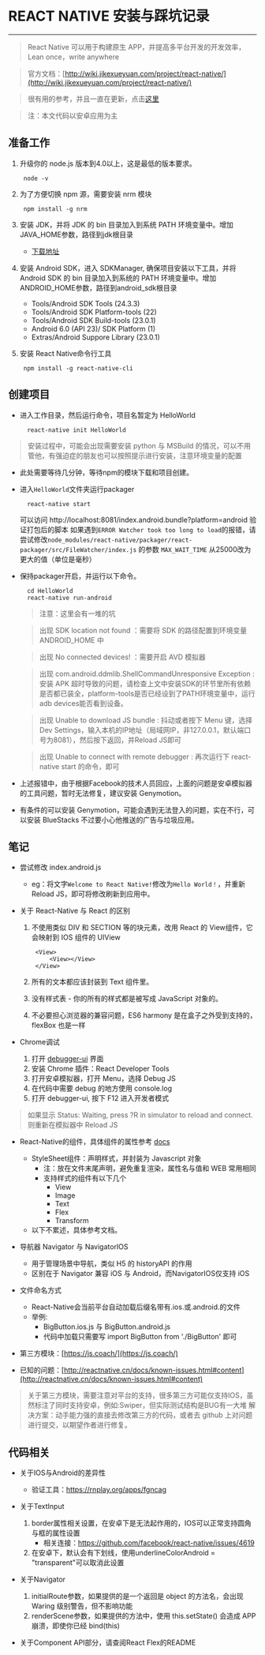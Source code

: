 # REACT NATIVE 安装与踩坑记录
---

> React Native 可以用于构建原生 APP，并提高多平台开发的开发效率，Lean once，write anywhere

> 官方文档：[http://wiki.jikexueyuan.com/project/react-native/](http://wiki.jikexueyuan.com/project/react-native/)

> 很有用的参考，并且一直在更新，点击[这里](http://bbs.reactnative.cn/topic/10/%E5%9C%A8windows%E4%B8%8B%E6%90%AD%E5%BB%BAreact-native-android%E5%BC%80%E5%8F%91%E7%8E%AF%E5%A2%83/2)

> 注：本文代码以安卓应用为主

## 准备工作

1. 升级你的 node.js 版本到4.0以上，这是最低的版本要求。

		node -v

2. 为了方便切换 npm 源，需要安装 nrm 模块

		npm install -g nrm

3. 安装 JDK，并将 JDK 的 bin 目录加入到系统 PATH 环境变量中。增加JAVA_HOME参数，路径到jdk根目录
	* [下载地址](http://www.oracle.com/technetwork/java/javase/downloads/index.html)

4. 安装 Android SDK，进入 SDKManager, 确保项目安装以下工具，并将 Android SDK 的 bin 目录加入到系统的 PATH 环境变量中。增加ANDROID_HOME参数，路径到android_sdk根目录
	* Tools/Android SDK Tools (24.3.3)
	* Tools/Android SDK Platform-tools (22)
	* Tools/Android SDK Build-tools (23.0.1)
	* Android 6.0 (API 23)/ SDK Platform (1)
	* Extras/Android Suppore Library (23.0.1)
    
5. 安装 React Native命令行工具

		npm install -g react-native-cli

## 创建项目

* 进入工作目录，然后运行命令，项目名暂定为 HelloWorld

		react-native init HelloWorld

> 安装过程中，可能会出现需要安装 python 与 MSBuild 的情况，可以不用管他，有强迫症的朋友也可以按照提示进行安装，注意环境变量的配置

* 此处需要等待几分钟，等待npm的模块下载和项目创建。

* 进入`HelloWorld`文件夹运行packager

		react-native start

	可以访问 http://localhost:8081/index.android.bundle?platform=android 验证打包后的脚本
	如果遇到`ERROR Watcher took too long to load`的报错，请尝试修改`node_modules/react-native/packager/react-packager/src/FileWatcher/index.js`
	的参数 `MAX_WAIT_TIME` 从25000改为更大的值（单位是毫秒）

* 保持packager开启，并运行以下命令。

		cd HelloWorld
		react-native run-android

	> 注意：这里会有一堆的坑

	> 出现 SDK location not found
		：需要将 SDK 的路径配置到环境变量 ANDROID_HOME 中

	> 出现 No connected devices!
		：需要开启 AVD 模拟器

	> 出现 com.android.ddmlib.ShellCommandUnresponsive    Exception
		: 安装 APK 超时导致的问题，请检查上文中安装SDK的环节里所有依赖是否都已装全，platform-tools是否已经设到了PATH环境变量中，运行adb devices能否看到设备。

  	> 出现 Unable to download JS bundle
  		: 抖动或者按下 Menu 键，选择 Dev Settings，输入本机的IP地址（局域网IP，非127.0.0.1，默认端口号为8081），然后按下返回，并Reload JS即可

  	> 出现 Unable to connect with remote debugger
  		: 再次运行下 react-native start 的命令，即可

* 上述报错中，由于根据Facebook的技术人员回应，上面的问题是安卓模拟器的工具问题，暂时无法修复，建议安装 Genymotion。
* 有条件的可以安装 Genymotion，可能会遇到无法登入的问题，实在不行，可以安装 BlueStacks 不过要小心他推送的广告与垃圾应用。

## 笔记

* 尝试修改 index.android.js
	* eg：将文字`Welcome to React Native!`修改为`Hello World！`，并重新 Reload JS，即可将修改刷新到应用中。

* 关于 React-Native 与 React 的区别
	1. 不使用类似 DIV 和 SECTION 等的块元素，改用 React 的 View组件，它会映射到 IOS 组件的 UIView

			<View>
				<View></View>
			</View>

	2. 所有的文本都应该封装到 Text 组件里。
	3. 没有样式表 - 你的所有的样式都是被写成 JavaScript 对象的。
	4. 不必要担心浏览器的兼容问题，ES6 harmony 是在盒子之外受到支持的，flexBox 也是一样

* Chrome调试
	1. 打开 [debugger-ui](http://localhost:8081/debugger-ui) 界面
	2. 安装 Chrome 插件：React Developer Tools
	3. 打开安卓模拟器，打开 Menu，选择 Debug JS
	4. 在代码中需要 debug 的地方使用 console.log
	5. 打开 debugger-ui, 按下 F12 进入开发者模式

> 如果显示 Status: Waiting, press ?R in simulator to reload and connect. 则重新在模拟器中 Reload JS

* React-Native的组件，具体组件的属性参考 [docs](http://reactnative.cn/docs/getting-started.html)
	* StyleSheet组件：声明样式，并封装为 Javascript 对象
		* 注：放在文件末尾声明，避免重复渲染，属性名与值和 WEB 常用相同
		* 支持样式的组件有以下几个
			* View
			* Image
			* Text
			* Flex
			* Transform
	* 以下不累述，具体参考文档。

* 导航器 Navigator 与 NavigatorIOS
	* 用于管理场景中导航，类似 H5 的 historyAPI 的作用
	* 区别在于 Navigator 兼容 iOS 与 Android，而NavigatorIOS仅支持 iOS

*  文件命名方式
	* React-Native会当前平台自动加载后缀名带有.ios.或.android.的文件
	* 举例:
		* BigButton.ios.js 与 BigButton.android.js
		* 代码中加载只需要写 import BigButton from './BigButton' 即可

* 第三方模块：[https://js.coach/](https://js.coach/)
* 已知的问题：[http://reactnative.cn/docs/known-issues.html#content](http://reactnative.cn/docs/known-issues.html#content)

> 关于第三方模块，需要注意对平台的支持，很多第三方可能仅支持IOS，虽然标注了同时支持安卓，例如:Swiper，但实际测试结构是BUG有一大堆
> 解决方案：动手能力强的直接去修改第三方的代码，或者去 github 上对问题进行提交，以期望作者进行修复。

## 代码相关

* 关于IOS与Android的差异性
	* 验证工具：https://rnplay.org/apps/fgncag

* 关于TextInput
	1. border属性相关设置，在安卓下是无法起作用的，IOS可以正常支持圆角与框的属性设置
		* 相关连接：https://github.com/facebook/react-native/issues/4619
	2. 在安卓下，默认会有下划线，使用underlineColorAndroid = "transparent"可以取消此设置

* 关于Navigator
	1. initialRoute参数，如果提供的是一个返回是 object 的方法名，会出现 Waring 级别警告，但不影响功能
	2. renderScene参数，如果提供的方法中，使用 this.setState() 会造成 APP 崩溃，即使你已经 bind(this)

* 关于Component API部分，请查阅React Flex的README